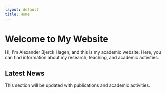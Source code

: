 ```yaml
---
layout: default
title: Home
---
```


# Welcome to My Website

Hi, I'm Alexander Bjerck Hagen, and this is my academic website. Here, you can find information about my research, teaching, and academic activities.

## Latest News
This section will be updated with publications and academic activities.
